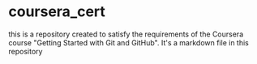 # coursera_cert
this is a repository created to satisfy the requirements of the Coursera course "Getting Started with Git and GitHub".
It's a markdown file in this repository
